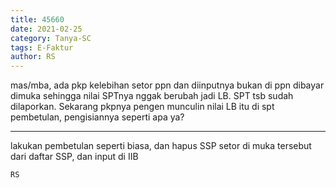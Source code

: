 ```yaml
---
title: 45660
date: 2021-02-25
category: Tanya-SC
tags: E-Faktur
author: RS
---
```


mas/mba, ada pkp kelebihan setor ppn dan diinputnya bukan di ppn dibayar dimuka sehingga nilai SPTnya nggak berubah jadi LB. SPT tsb sudah dilaporkan. Sekarang pkpnya pengen munculin nilai LB itu di spt pembetulan, pengisiannya seperti apa ya?

---

lakukan pembetulan seperti biasa, dan hapus SSP setor di muka tersebut dari daftar SSP, dan input di IIB

`RS`
